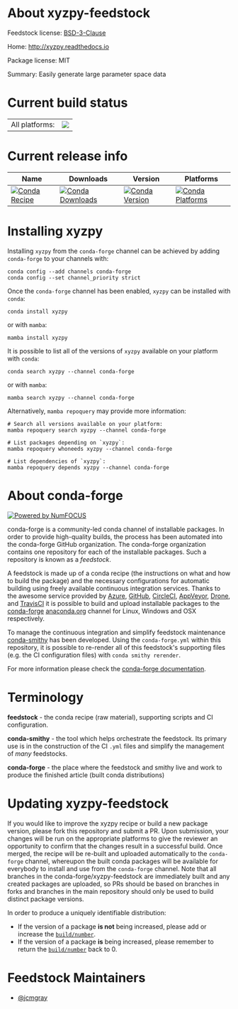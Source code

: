 About xyzpy-feedstock
=====================

Feedstock license: [BSD-3-Clause](https://github.com/conda-forge/xyzpy-feedstock/blob/main/LICENSE.txt)

Home: http://xyzpy.readthedocs.io

Package license: MIT

Summary: Easily generate large parameter space data

Current build status
====================


<table><tr><td>All platforms:</td>
    <td>
      <a href="https://dev.azure.com/conda-forge/feedstock-builds/_build/latest?definitionId=11006&branchName=main">
        <img src="https://dev.azure.com/conda-forge/feedstock-builds/_apis/build/status/xyzpy-feedstock?branchName=main">
      </a>
    </td>
  </tr>
</table>

Current release info
====================

| Name | Downloads | Version | Platforms |
| --- | --- | --- | --- |
| [![Conda Recipe](https://img.shields.io/badge/recipe-xyzpy-green.svg)](https://anaconda.org/conda-forge/xyzpy) | [![Conda Downloads](https://img.shields.io/conda/dn/conda-forge/xyzpy.svg)](https://anaconda.org/conda-forge/xyzpy) | [![Conda Version](https://img.shields.io/conda/vn/conda-forge/xyzpy.svg)](https://anaconda.org/conda-forge/xyzpy) | [![Conda Platforms](https://img.shields.io/conda/pn/conda-forge/xyzpy.svg)](https://anaconda.org/conda-forge/xyzpy) |

Installing xyzpy
================

Installing `xyzpy` from the `conda-forge` channel can be achieved by adding `conda-forge` to your channels with:

```
conda config --add channels conda-forge
conda config --set channel_priority strict
```

Once the `conda-forge` channel has been enabled, `xyzpy` can be installed with `conda`:

```
conda install xyzpy
```

or with `mamba`:

```
mamba install xyzpy
```

It is possible to list all of the versions of `xyzpy` available on your platform with `conda`:

```
conda search xyzpy --channel conda-forge
```

or with `mamba`:

```
mamba search xyzpy --channel conda-forge
```

Alternatively, `mamba repoquery` may provide more information:

```
# Search all versions available on your platform:
mamba repoquery search xyzpy --channel conda-forge

# List packages depending on `xyzpy`:
mamba repoquery whoneeds xyzpy --channel conda-forge

# List dependencies of `xyzpy`:
mamba repoquery depends xyzpy --channel conda-forge
```


About conda-forge
=================

[![Powered by
NumFOCUS](https://img.shields.io/badge/powered%20by-NumFOCUS-orange.svg?style=flat&colorA=E1523D&colorB=007D8A)](https://numfocus.org)

conda-forge is a community-led conda channel of installable packages.
In order to provide high-quality builds, the process has been automated into the
conda-forge GitHub organization. The conda-forge organization contains one repository
for each of the installable packages. Such a repository is known as a *feedstock*.

A feedstock is made up of a conda recipe (the instructions on what and how to build
the package) and the necessary configurations for automatic building using freely
available continuous integration services. Thanks to the awesome service provided by
[Azure](https://azure.microsoft.com/en-us/services/devops/), [GitHub](https://github.com/),
[CircleCI](https://circleci.com/), [AppVeyor](https://www.appveyor.com/),
[Drone](https://cloud.drone.io/welcome), and [TravisCI](https://travis-ci.com/)
it is possible to build and upload installable packages to the
[conda-forge](https://anaconda.org/conda-forge) [anaconda.org](https://anaconda.org/)
channel for Linux, Windows and OSX respectively.

To manage the continuous integration and simplify feedstock maintenance
[conda-smithy](https://github.com/conda-forge/conda-smithy) has been developed.
Using the ``conda-forge.yml`` within this repository, it is possible to re-render all of
this feedstock's supporting files (e.g. the CI configuration files) with ``conda smithy rerender``.

For more information please check the [conda-forge documentation](https://conda-forge.org/docs/).

Terminology
===========

**feedstock** - the conda recipe (raw material), supporting scripts and CI configuration.

**conda-smithy** - the tool which helps orchestrate the feedstock.
                   Its primary use is in the construction of the CI ``.yml`` files
                   and simplify the management of *many* feedstocks.

**conda-forge** - the place where the feedstock and smithy live and work to
                  produce the finished article (built conda distributions)


Updating xyzpy-feedstock
========================

If you would like to improve the xyzpy recipe or build a new
package version, please fork this repository and submit a PR. Upon submission,
your changes will be run on the appropriate platforms to give the reviewer an
opportunity to confirm that the changes result in a successful build. Once
merged, the recipe will be re-built and uploaded automatically to the
`conda-forge` channel, whereupon the built conda packages will be available for
everybody to install and use from the `conda-forge` channel.
Note that all branches in the conda-forge/xyzpy-feedstock are
immediately built and any created packages are uploaded, so PRs should be based
on branches in forks and branches in the main repository should only be used to
build distinct package versions.

In order to produce a uniquely identifiable distribution:
 * If the version of a package **is not** being increased, please add or increase
   the [``build/number``](https://docs.conda.io/projects/conda-build/en/latest/resources/define-metadata.html#build-number-and-string).
 * If the version of a package **is** being increased, please remember to return
   the [``build/number``](https://docs.conda.io/projects/conda-build/en/latest/resources/define-metadata.html#build-number-and-string)
   back to 0.

Feedstock Maintainers
=====================

* [@jcmgray](https://github.com/jcmgray/)

